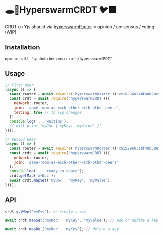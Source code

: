 # 🕳️🥊HyperswarmCRDT 🐦‍⬛ 

CRDT on Yjs shared via [hyperswarmRouter](https://github.com/benzmuircroft/hyperswarmRouter) = opinion / consensus / voting (WIP)

## Installation
```
npm install "github:benzmuircroft/hyperswarmCRDT"
```

## Usage
```js
// First peer
(async () => {
  const router = await require('hyperswarmRouter')('c915296031bf40b58ef7f1d6b883512e799c1982b83acdc7ce27a2079a8c196f');
  const crdt = await require('hyperswarmCRDT')({
    network: router,
    join: 'same-room-as-each-other-with-other-peers',
    testing: true // to log changes
  });
  console.log('... waiting');
  // will print "myDoc { myKey: 'myValue' }"
})();
```
```js
// Second peer
(async () => {
  const router = await require('hyperswarmRouter')('c915296031bf40b58ef7f1d6b883512e799c1982b83acdc7ce27a2079a8c196f');
  const crdt = await require('hyperswarmCRDT')({
    network: router,
    join: 'same-room-as-each-other-with-other-peers'
  });
  console.log('... ready to share');
  crdt.getMap('myDoc');
  await crdt.mapSet('myDoc', 'myKey', 'myValue');
})();
```

## API
```js
crdt.getMap('myDoc'); // create a map

await crdt.mapSet('myDoc', 'myKey', 'myValue'); // add or update a key

await crdt.mapDel('myDoc', 'myKey'); // delete a key
```
